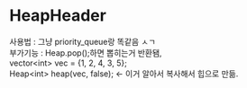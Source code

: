 # HeapHeader
사용법 : 그냥 priority_queue랑 똑같음 ㅅㄱ\
부가기능 : Heap.pop();하면 뽑히는거 반환됌,\
vector\<int> vec = {1, 2, 4, 3, 5};\
Heap\<int> heap(vec, false); <- 이거 알아서 복사해서 힙으로 만듦.
